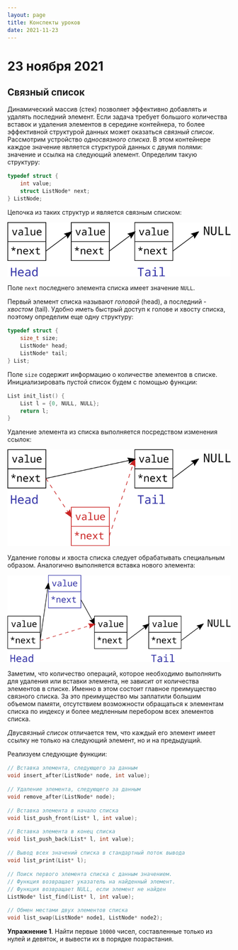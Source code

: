 ```yaml
---
layout: page
title: Конспекты уроков
date: 2021-11-23
---
```


# 23 ноября 2021

## Связный список

Динамический массив (стек) позволяет эффективно добавлять и удалять последний элемент. Если задача требует большого количества вставок и удаления элементов в середине контейнера, то более эффективной структурой данных может оказаться *связный список*. Рассмотрим устройство *односвязного списка*. В этом контейнере каждое значение является стурктурой данных с двумя полями: значение и ссылка на следующий элемент. Определим такую структуру:

```c
typedef struct {
    int value;
    struct ListNode* next;
} ListNode;
```

Цепочка из таких структур и является связным списком:

![](list.svg)

Поле `next` последнего элемента списка имеет значение `NULL`.

Первый элемент списка называют *головой* (head), а последний - *хвостом* (tail). Удобно иметь быстрый доступ к голове и хвосту списка, поэтому определим еще одну структуру:

```c
typedef struct {
    size_t size;
    ListNode* head;
    ListNode* tail;
} List;
```

Поле `size` содержит информацию о количестве элементов в списке. Инициализировать пустой список будем с помощью функции:

```c
List init_list() {
    List l = {0, NULL, NULL};
    return l;
}
```

Удаление элемента из списка выполняется посредством изменения ссылок:

![](listremove.svg)

Удаление головы и хвоста списка следует обрабатывать специальным образом. Аналогично выполняется вставка нового элемента:

![](listinsert.svg)

Заметим, что количество операций, которое необходимо выполняить для удаления или вставки элемента, не зависит от количества элементов в списке. Именно в этом состоит главное преимущество связного списка. За это преимущество мы заплатили большим объемом памяти, отсутствием возможности обращаться к элементам списка по индексу и более медленным перебором всех элементов списка.

*Двусвязный список* отличается тем, что каждый его элемент имеет ссылку не только на следующий элемент, но и на предыдущий. 

Реализуем следующие функции:

```c
// Вставка элемента, следующего за данным
void insert_after(ListNode* node, int value);
```

```c
// Удаление элемента, следующего за данным
void remove_after(ListNode* node);
```

```c
// Вставка элемента в начало списка
void list_push_front(List* l, int value);
```

```c
// Вставка элемента в конец списка
void list_push_back(List* l, int value);
```

```c
// Вывод всех значений списка в стандартный поток вывода
void list_print(List* l);
```

```c
// Поиск первого элемента списка с данным значением.
// Функция возвращает указатель на найденный элемент.
// Функция возвращает NULL, если элемент не найден
ListNode* list_find(List* l, int value);
```

```c
// Обмен местами двух элементов списка
void list_swap(ListNode* node1, ListNode* node2);
```

**Упражнение 1**. Найти первые `10000` чисел, составленные только из нулей и девяток, и вывести их в порядке позрастания.
